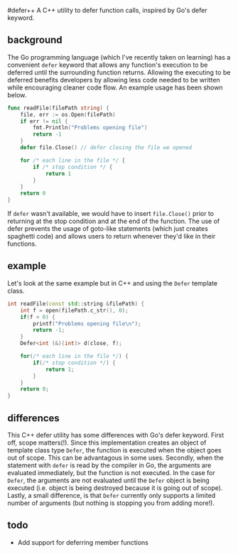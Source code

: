 #defer++
A C++ utility to defer function calls, inspired by Go's defer keyword.

## background
The Go programming language (which I've recently taken on learning) has a
convenient `defer` keyword that allows any function's execution to be deferred
until the surrounding function returns. Allowing the executing to be deferred
benefits developers by allowing less code needed to be written while encouraging
cleaner code flow. An example usage has been shown below. 

```go
func readFile(filePath string) {
    file, err := os.Open(filePath)
    if err != nil {
        fmt.Println("Problems opening file")
        return -1
    }
    defer file.Close() // defer closing the file we opened

    for /* each line in the file */ {
        if /* stop condition */ {
            return 1
        }
    }
    return 0
}
```

If `defer` wasn't available, we would have to insert `file.Close()` prior to
returning at the stop condition and at the end of the function.  The use of
defer prevents the usage of goto-like statements (which just creates spaghetti
code) and allows users to return whenever they'd like in their functions.

## example
Let's look at the same example but in C++ and using the `Defer` template class.

```c++
int readFile(const std::string &filePath) {
    int f = open(filePath.c_str(), 0);
    if(f < 0) {
        printf("Problems opening file\n");
        return -1;
    }
    Defer<int (&)(int)> d(close, f);

    for(/* each line in the file */) {
        if(/* stop condition */) {
            return 1;
        }
    }
    return 0;
}
```

## differences
This C++ defer utility has some differences with Go's defer keyword. First off,
scope matters(!). Since this implementation creates an object of template class
type `Defer`, the function is executed when the object goes out of scope. This
can be advantagous in some uses. Secondly, when the statement with `defer` is
read by the compiler in Go, the arguments are evaluated immediately, but the
function is not executed. In the case for `Defer`, the arguments are not
evaluated until the `Defer` object is being executed (i.e. object is being
destroyed because it is going out of scope). Lastly, a small difference, is that
`Defer` currently only supports a limited number of arguments (but nothing is
stopping you from adding more!).

## todo
* Add support for deferring member functions

